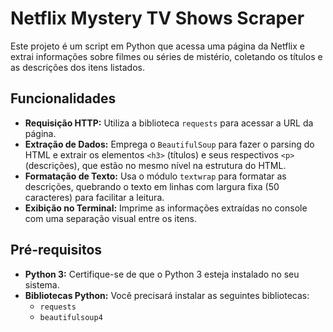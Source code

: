 # Netflix Mystery TV Shows Scraper

Este projeto é um script em Python que acessa uma página da Netflix e extrai informações sobre filmes ou séries de mistério, coletando os títulos e as descrições dos itens listados.

## Funcionalidades

- **Requisição HTTP:** Utiliza a biblioteca `requests` para acessar a URL da página.
- **Extração de Dados:** Emprega o `BeautifulSoup` para fazer o parsing do HTML e extrair os elementos `<h3>` (títulos) e seus respectivos `<p>` (descrições), que estão no mesmo nível na estrutura do HTML.
- **Formatação de Texto:** Usa o módulo `textwrap` para formatar as descrições, quebrando o texto em linhas com largura fixa (50 caracteres) para facilitar a leitura.
- **Exibição no Terminal:** Imprime as informações extraídas no console com uma separação visual entre os itens.

## Pré-requisitos

- **Python 3:** Certifique-se de que o Python 3 esteja instalado no seu sistema.
- **Bibliotecas Python:** Você precisará instalar as seguintes bibliotecas:
  - `requests`
  - `beautifulsoup4`
